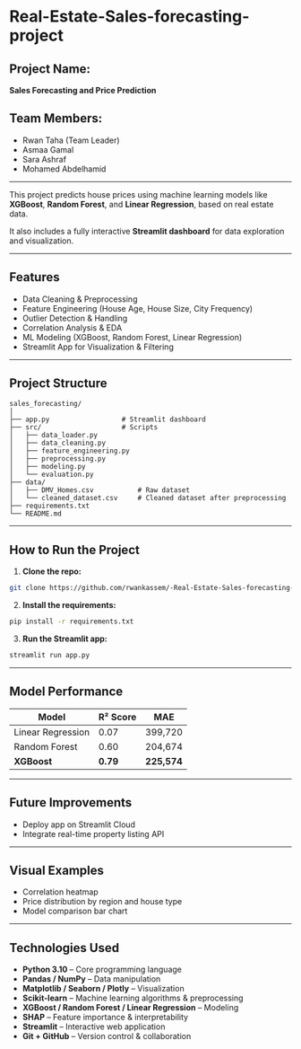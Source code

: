 #  Real-Estate-Sales-forecasting-project

##  Project Name: 
**Sales Forecasting and Price Prediction**

## Team Members:
- Rwan Taha (Team Leader)
- Asmaa Gamal
- Sara Ashraf
- Mohamed Abdelhamid

---

This project predicts house prices using machine learning models like **XGBoost**, **Random Forest**, and **Linear Regression**, based on real estate data.

It also includes a fully interactive **Streamlit dashboard** for data exploration and visualization.

---

##  Features
- Data Cleaning & Preprocessing
- Feature Engineering (House Age, House Size, City Frequency)
- Outlier Detection & Handling
- Correlation Analysis & EDA
- ML Modeling (XGBoost, Random Forest, Linear Regression)
- Streamlit App for Visualization & Filtering

---

##  Project Structure
```
sales_forecasting/
│
├── app.py                  # Streamlit dashboard
├── src/                    # Scripts
│   ├── data_loader.py
│   ├── data_cleaning.py
│   ├── feature_engineering.py
│   ├── preprocessing.py
│   ├── modeling.py
│   └── evaluation.py
├── data/
│   ├── DMV_Homes.csv           # Raw dataset
│   └── cleaned_dataset.csv     # Cleaned dataset after preprocessing
├── requirements.txt
└── README.md
```

---

##  How to Run the Project

1. **Clone the repo:**
```bash
git clone https://github.com/rwankassem/-Real-Estate-Sales-forecasting-project.git
```

2. **Install the requirements:**
```bash
pip install -r requirements.txt
```

3. **Run the Streamlit app:**
```bash
streamlit run app.py
```

---

## Model Performance
| Model              | R² Score | MAE        |
|-------------------|----------|------------|
| Linear Regression | 0.07     | 399,720    |
| Random Forest     | 0.60     | 204,674    |
| **XGBoost**       | **0.79** | **225,574** |

---

##  Future Improvements
- Deploy app on Streamlit Cloud
- Integrate real-time property listing API

---

##  Visual Examples 
- Correlation heatmap
- Price distribution by region and house type
- Model comparison bar chart

---

##  Technologies Used

- **Python 3.10** – Core programming language
- **Pandas / NumPy** – Data manipulation
- **Matplotlib / Seaborn / Plotly** – Visualization
- **Scikit-learn** – Machine learning algorithms & preprocessing
- **XGBoost / Random Forest / Linear Regression** – Modeling
- **SHAP** – Feature importance & interpretability
- **Streamlit** – Interactive web application
- **Git + GitHub** – Version control & collaboration
